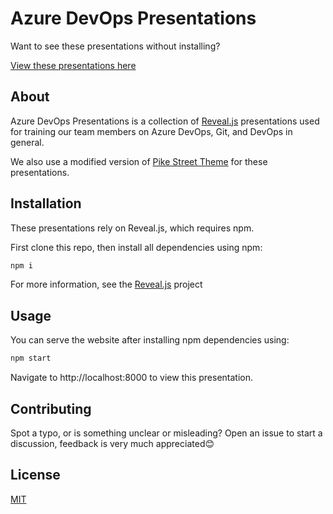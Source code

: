 # Azure DevOps Presentations

Want to see these presentations without installing? 

[View these presentations here](https://viralsymphony.github.io/azuredevops-presentations/)

## About 

Azure DevOps Presentations is a collection of [Reveal.js](https://github.com/hakimel/reveal.js) presentations used for training our team members on Azure DevOps, Git, and DevOps in general.

We also use a modified version of [Pike Street Theme](https://github.com/felixrieseberg/Reveal-PikeStreet) for these presentations.

## Installation

These presentations rely on Reveal.js, which requires npm.

First clone this repo, then install all dependencies using npm:

```bash
npm i
```

For more information, see the [Reveal.js](https://github.com/hakimel/reveal.js) project

## Usage

You can serve the website after installing npm dependencies using:
```bash
npm start
```
Navigate to http://localhost:8000 to view this presentation.

## Contributing
Spot a typo, or is something unclear or misleading? Open an issue to start a discussion, feedback is very much appreciated😊

## License
[MIT](https://choosealicense.com/licenses/mit/)
